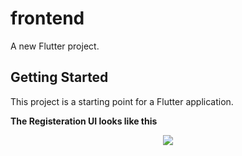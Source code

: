 # frontend

A new Flutter project.

## Getting Started

This project is a starting point for a Flutter application.

**The Registeration UI looks like this**
<p align="center">
  <img src ="https://postimg.cc/svHPSF1p">
</p>
